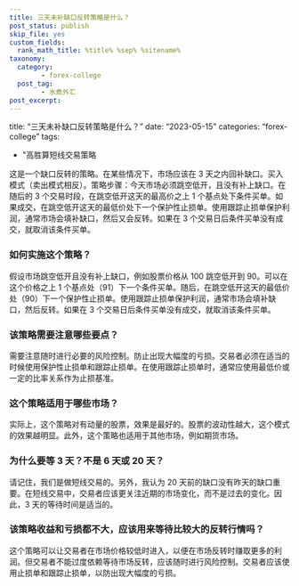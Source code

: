 ```yaml
---
title: 三天未补缺口反转策略是什么？
post_status: publish
skip_file: yes
custom_fields:
  rank_math_title: %title% %sep% %sitename%
taxonomy:
  category:
        - forex-college
  post_tag:
        - 水煮外汇
post_excerpt: 
---
```

title: “三天未补缺口反转策略是什么？” date: “2023-05-15” categories: “forex-college” tags:

* "高胜算短线交易策略

这是一个缺口反转的策略。在某些情况下，市场应该在 3 天之内回补缺口。买入模式（卖出模式相反）。策略步骤：今天市场必须跳空低开，且没有补上缺口。在随后的 3 个交易时段，在跳空低开这天的最高价之上 1 个基点处下条件买单。如果成交，在跳空低开这天的最低价处下一个保护性止损单。使用跟踪止损单保护利润，通常市场会填补缺口，然后又会反转。如果在 3 个交易日后条件买单没有成交，就取消该条件买单。

### 如何实施这个策略？

假设市场跳空低开且没有补上缺口，例如股票价格从 100 跳空低开到 90。可以在这个价格之上 1 个基点处（91）下一个条件买单。随后，在跳空低开这天的最低价处（90）下一个保护性止损单。使用跟踪止损单保护利润，通常市场会填补缺口，然后反转。如果在 3 个交易日后条件买单没有成交，就取消该条件买单。

### 该策略需要注意哪些要点？

需要注意随时进行必要的风险控制。防止出现大幅度的亏损。交易者必须在适当的时候使用保护性止损单和跟踪止损单。在使用跟踪止损单时，通常应使用最低价或一定的比率关系作为止损基准。

### 这个策略适用于哪些市场？

实际上，这个策略对有动量的股票，效果是最好的。股票的波动性越大，这个模式的效果越明显。此外，这个策略也适用于其他市场，例如期货市场。

### 为什么要等 3 天？不是 6 天或 20 天？

请记住，我们是做短线交易的。另外，我认为 20 天前的缺口没有昨天的缺口重要。在短线交易中，交易者应该更关注近期的市场变化，而不是过去的变化。因此，3 天的等待时间是适当的。

### 该策略收益和亏损都不大，应该用来等待比较大的反转行情吗？

这个策略可以让交易者在市场价格较低时进入，以便在市场反转时赚取更多的利润。但交易者不能过度依赖等待市场反转，应该随时进行风险控制。交易者应该使用止损单和跟踪止损单，以防出现大幅度的亏损。